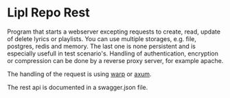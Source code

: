 # Lipl Repo Rest

Program that starts a webserver excepting requests to create, read, update of delete lyrics or playlists.
You can use multiple storages, e.g. file, postgres, redis and memory. The last one is none persistent and is
especially usefull in test scenario's.
Handling of authentication, encryption or compression can be done by a reverse proxy server, for example apache.


The handling of the request is using [warp](https://crates.io/crates/warp) or [axum](https://crates.io/crates/axum).

The rest api is documented in a swagger.json file.